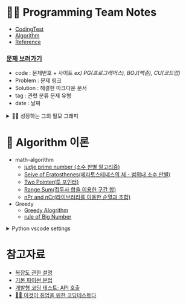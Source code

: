 # 👨‍💻 Programming Team Notes

- [CodingTest](https://github.com/dustin-kang/Programming-Team-Notes#-python-coding-test)
- [Algorithm](https://github.com/dustin-kang/Programming-Team-Notes#-algorithm-이론)
- [Reference](https://github.com/dustin-kang/Programming-Team-Notes#참고자료)

### [문제 보러가기](https://github.com/dustin-kang/Programming-Team-Notes/issues)
- code : 문제번호 + 사이트 _ex) PG(프로그래머스), BOJ(백준), CU(코드업)_
- Problem : 문제 링크
- Solution : 해결한 마크다운 문서
- tag : 관련 분류 문제 유형
- date : 날짜

<details>
<summary> 👨‍💻 성장하는 그의 필모 그래피</summary>
<h4>프로그래머스에서 코딩테스트 입문 100문제를 풀었다고 주신 머쓱이 스탬프</h4>
<img width="281" alt="Screenshot 2023-04-18 at 12 41 03" src="https://user-images.githubusercontent.com/55238671/232665627-d747b41a-4608-4b82-88ce-260148ab2631.png"> 

<h4>PCCE(코딩 필수 역량) Python3 Lv4/Lv4 등급을 달성했어요.</h4>

![ic-pcce-lv4-f5f22bf0](https://user-images.githubusercontent.com/55238671/233020425-419f46c6-6f4f-4825-8112-6e911b8fe6fc.png)


</details>

# 📌 Algorithm 이론

- math-algorithm
  - [judje prime number (소수 판별 알고리즘)](https://github.com/dustin-kang/Programming-Team-Notes/blob/Python/math-algorithm/judge_prime_number.md)
  - [Seive of Eratosthenes(에라토스테네스의 체 - 범위내 소수 판별)](https://github.com/dustin-kang/Programming-Team-Notes/blob/Python/math-algorithm/sieve_of_eratosthenes.md)
  - [Two Pointer(투 포인터)](https://github.com/dustin-kang/Programming-Team-Notes/blob/Python/math-algorithm/two-pointer.md)
  - [Range Sum(접두사 합을 이용한 구간 합)](https://github.com/dustin-kang/Programming-Team-Notes/blob/Python/math-algorithm/range_sum.md)
  - [nPr and nCr(라이브러리를 이용한 순열과 조합)](https://github.com/dustin-kang/Programming-Team-Notes/blob/Python/math-algorithm/itertools.md)
- Greedy
  - [Greedy Alogrithm](https://github.com/dustin-kang/Programming-Team-Notes/blob/Python/greedy/greedy.md)
  - [rule of Big Number](https://github.com/dustin-kang/Programming-Team-Notes/blob/Python/greedy/greed_pratice.md#실전1-큰수의-법칙)


<details>
<summary> Python vscode settings </summary>
<h4> 디버깅 및  실행 단축키</h4>
<li> 디버깅 단축키  : cmd + shift + d </li>
<li> 시간  측정 : time python3 파이썬.py </li>

<h4> 리눅스 명령어로 테스트 파일 만들기 </h4>

1. 디버킹 아이콘 → `launch.json` 파일 만들기
2. 메인 디렉토리에 input, output 파일, main.py 파일을 만들기
3. launch.json 에 input을 통해 output을 내보내는 방식으로 리눅스 명령어 조절하기 `"args" : ["<", "input.txt", ">", "output.txt"]`
</details>

# 참고자료
- [복잡도 관한 설명](https://github.com/dustin-kang/devStudy/blob/main/data_structure/complexity.md)
- [기본 파이썬 문법](https://github.com/dustin-kang/Programming-Team-Notes/blob/Python/Pythoncode.ipynb)
- [개발형 코딩 테스트: API 호출](https://github.com/dustin-kang/Programming-Team-Notes/blob/Python/pythonapi.md)
- [👨‍💻 이것이 취업을 위한 코딩테스트다](https://github.com/ndb796/python-for-coding-test)



